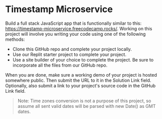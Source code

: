 # Timestamp Microservice

Build a full stack JavaScript app that is functionally similar to this: <https://timestamp-microservice.freecodecamp.rocks/>. Working on this project will involve you writing your code using one of the following methods:

- Clone this GitHub repo and complete your project locally.
- Use our Replit starter project to complete your project.
- Use a site builder of your choice to complete the project. Be sure to incorporate all the files from our GitHub repo.

When you are done, make sure a working demo of your project is hosted somewhere public. Then submit the URL to it in the Solution Link field. Optionally, also submit a link to your project's source code in the GitHub Link field.

> Note: Time zones conversion is not a purpose of this project, so assume all sent valid dates will be parsed with new Date() as GMT dates.
